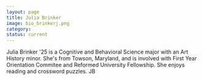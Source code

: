 ```yaml
---
layout: page
title: Julia Brinker
image: bio_brinkerj.png
category:
status: current
---
```


Julia Brinker '25 is a Cognitive and Behavioral Science major with an Art History minor. She's from Towson, Maryland, and is involved with First Year Orientation Commitee and Reformed University Fellowship. She enjoys reading and crossword puzzles. 
JB
